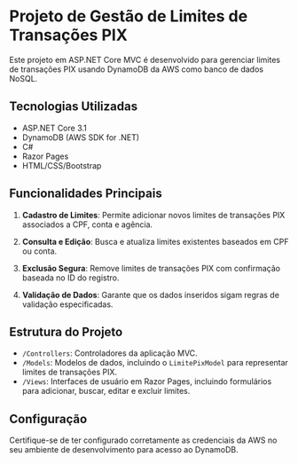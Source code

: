 # Projeto de Gestão de Limites de Transações PIX

Este projeto em ASP.NET Core MVC é desenvolvido para gerenciar limites de transações PIX usando DynamoDB da AWS como banco de dados NoSQL.

## Tecnologias Utilizadas

- ASP.NET Core 3.1
- DynamoDB (AWS SDK for .NET)
- C#
- Razor Pages
- HTML/CSS/Bootstrap

## Funcionalidades Principais

1. **Cadastro de Limites**: Permite adicionar novos limites de transações PIX associados a CPF, conta e agência.
   
2. **Consulta e Edição**: Busca e atualiza limites existentes baseados em CPF ou conta.

3. **Exclusão Segura**: Remove limites de transações PIX com confirmação baseada no ID do registro.

4. **Validação de Dados**: Garante que os dados inseridos sigam regras de validação especificadas.

## Estrutura do Projeto

- `/Controllers`: Controladores da aplicação MVC.
- `/Models`: Modelos de dados, incluindo o `LimitePixModel` para representar limites de transações PIX.
- `/Views`: Interfaces de usuário em Razor Pages, incluindo formulários para adicionar, buscar, editar e excluir limites.

## Configuração

Certifique-se de ter configurado corretamente as credenciais da AWS no seu ambiente de desenvolvimento para acesso ao DynamoDB.


